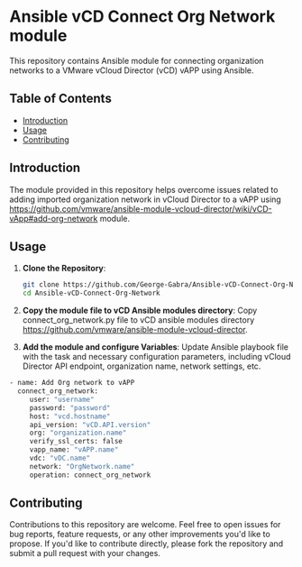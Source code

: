 # Ansible vCD Connect Org Network module

This repository contains Ansible module for connecting organization networks to a VMware vCloud Director (vCD) vAPP using Ansible.

## Table of Contents

- [Introduction](#introduction)
- [Usage](#usage)
- [Contributing](#contributing)

## Introduction

The module provided in this repository helps overcome issues related to adding imported organization network in vCloud Director to a vAPP using https://github.com/vmware/ansible-module-vcloud-director/wiki/vCD-vApp#add-org-network module.

## Usage

1. **Clone the Repository**:
   ```bash
   git clone https://github.com/George-Gabra/Ansible-vCD-Connect-Org-Network.git
   cd Ansible-vCD-Connect-Org-Network
   ```

2.  **Copy the module file to vCD Ansible modules directory**:
  Copy connect_org_network.py file to vCD ansible modules directory https://github.com/vmware/ansible-module-vcloud-director.  

   
4.  **Add the module and configure Variables**:
   Update Ansible playbook file with the task and necessary configuration parameters, including vCloud Director API endpoint, organization name, network settings, etc.
  
   ```bash
  - name: Add Org network to vAPP
     connect_org_network:
        user: "username"
        password: "password"
        host: "vcd.hostname"
        api_version: "vCD.API.version"
        org: "organization.name"
        verify_ssl_certs: false
        vapp_name: "vAPP.name"
        vdc: "vDC.name"
        network: "OrgNetwork.name"
        operation: connect_org_network
   ```

## Contributing

Contributions to this repository are welcome. Feel free to open issues for bug reports, feature requests, or any other improvements you'd like to propose. If you'd like to contribute directly, please fork the repository and submit a pull request with your changes.
